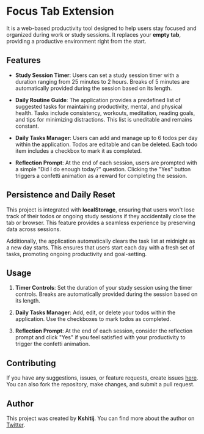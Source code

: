 # Focus Tab Extension

It is a web-based productivity tool designed to help users stay focused and organized during work or study sessions. It replaces your **empty tab**, providing a productive environment right from the start.

## Features

- **Study Session Timer**: Users can set a study session timer with a duration ranging from 25 minutes to 2 hours. Breaks of 5 minutes are automatically provided during the session based on its length.

- **Daily Routine Guide**: The application provides a predefined list of suggested tasks for maintaining productivity, mental, and physical health. Tasks include consistency, workouts, meditation, reading goals, and tips for minimizing distractions. This list is uneditable and remains constant.

- **Daily Tasks Manager**: Users can add and manage up to 6 todos per day within the application. Todos are editable and can be deleted. Each todo item includes a checkbox to mark it as completed.

- **Reflection Prompt**: At the end of each session, users are prompted with a simple "Did I do enough today?" question. Clicking the "Yes" button triggers a confetti animation as a reward for completing the session.

## Persistence and Daily Reset

This project is integrated with **localStorage**, ensuring that users won't lose track of their todos or ongoing study sessions if they accidentally close the tab or browser. This feature provides a seamless experience by preserving data across sessions.

Additionally, the application automatically clears the task list at midnight as a new day starts. This ensures that users start each day with a fresh set of tasks, promoting ongoing productivity and goal-setting.

## Usage

1. **Timer Controls**: Set the duration of your study session using the timer controls. Breaks are automatically provided during the session based on its length.

3. **Daily Tasks Manager**: Add, edit, or delete your todos within the application. Use the checkboxes to mark todos as completed.

4. **Reflection Prompt**: At the end of each session, consider the reflection prompt and click "Yes" if you feel satisfied with your productivity to trigger the confetti animation.


## Contributing

If you have any suggestions, issues, or feature requests, create issues [here](https://github.com/kshitij-hash/productivity-extension/issues). You can also fork the repository, make changes, and submit a pull request.

## Author

This project was created by **Kshitij**. You can find more about the author on [Twitter](https://twitter.com/kshitijHash).